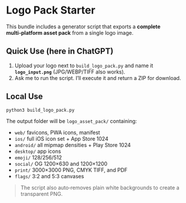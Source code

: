 
# Logo Pack Starter

This bundle includes a generator script that exports a **complete multi‑platform asset pack** from a single logo image.

## Quick Use (here in ChatGPT)

1. Upload your logo next to `build_logo_pack.py` and name it **`logo_input.png`** (JPG/WEBP/TIFF also works).
2. Ask me to run the script. I’ll execute it and return a ZIP for download.

## Local Use

```bash
python3 build_logo_pack.py
```

The output folder will be `logo_asset_pack/` containing:
- `web/` favicons, PWA icons, manifest
- `ios/` full iOS icon set + App Store 1024
- `android/` all mipmap densities + Play Store 1024
- `desktop/` app icons
- `emoji/` 128/256/512
- `social/` OG 1200×630 and 1200×1200
- `print/` 3000×3000 PNG, CMYK TIFF, and PDF
- `flags/` 3:2 and 5:3 canvases

> The script also auto‑removes plain white backgrounds to create a transparent PNG.

